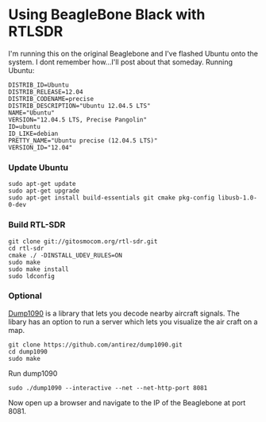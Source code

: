 # Using BeagleBone Black with RTLSDR

I'm running this on the original Beaglebone and I've flashed Ubuntu onto the system.  I dont remember how...I'll post about that someday.
Running Ubuntu:

```
DISTRIB_ID=Ubuntu
DISTRIB_RELEASE=12.04
DISTRIB_CODENAME=precise
DISTRIB_DESCRIPTION="Ubuntu 12.04.5 LTS"
NAME="Ubuntu"
VERSION="12.04.5 LTS, Precise Pangolin"
ID=ubuntu
ID_LIKE=debian
PRETTY_NAME="Ubuntu precise (12.04.5 LTS)"
VERSION_ID="12.04"
```

### Update Ubuntu

```shell
sudo apt-get update
sudo apt-get upgrade
sudo apt-get install build-essentials git cmake pkg-config libusb-1.0-0-dev
```

### Build RTL-SDR 

```shell
git clone git://gitosmocom.org/rtl-sdr.git
cd rtl-sdr 
cmake ./ -DINSTALL_UDEV_RULES=ON
sudo make
sudo make install
sudo ldconfig
```

### Optional

[Dump1090](https://github.com/antirez/dump1090) is a library that lets you decode nearby aircraft signals.  The libary has an option to run a server which lets you visualize the air craft on a map.

```shell
git clone https://github.com/antirez/dump1090.git
cd dump1090
sudo make
```

Run dump1090

```shell
sudo ./dump1090 --interactive --net --net-http-port 8081
```

Now open up a browser and navigate to the IP of the Beaglebone at port 8081.
